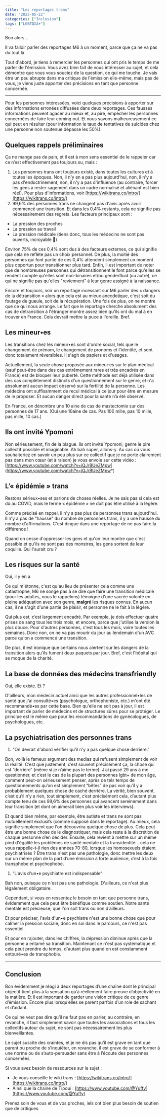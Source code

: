 ```yaml
---
title: "Les reportages trans"
date: "2023-05-22"
categories: ["Inclusion"]
tags: ["LGBTQIA+"]
---
```


Bon alors...

Il va falloir parler des reportages M6 à un moment, parce que ça ne va pas du tout là.

Tout d'abord, je tiens à remercier les personnes qui ont pris le temps de me 
parler de l'émission.  Vous avez bien fait de vous intéresser au sujet, et 
cela démontre que vous vous souciez de la question, ce qui me touche. Je vais être un peu abrupte dans ma critique de l'émission elle-même, mais pas de vous, je viens juste apporter des précisions en tant que personne concernée.

---

Pour les personnes intéressées, voici quelques précisions à apporter sur des informations erronées diffusées dans deux reportages. Ces fausses informations peuvent agacer au mieux et, au pire, empêcher les personnes concernées de faire leur coming out. Et nous savons malheureusement ce qui peut en résulter (pour information le taux de tentatives de suicides chez une personne non soutenue dépasse les 50%).

## Quelques rappels préliminaires

Ça ne mange pas de pain, et il est à mon sens essentiel de le rappeler car ce n’est effectivement pas toujours su, mais :

1. Les personnes trans ont toujours existé, dans toutes les cultures et à toutes les époques. Non, il n'y en a pas plus aujourd'hui, non, il n'y a pas d'endoctrinement, non, il n'y a pas d'influence (au contraire, forcer les gens à rester sagement dans un cadre normalisé et aliénant est bien réel). Pour plus d'informations, voir [https://wikitrans.co/intro/](https://wikitrans.co/intro/)
2. 99,6% des personnes trans ne changent pas d'avis après avoir commencé une transition. Et dans les 0,4% restants, cela ne signifie pas nécessairement des regrets. Les facteurs principaux sont :
  - La pression des proches
  - La pression au travail
  - La pression médicale (tiens donc, tous les médecins ne sont pas ouverts, incroyable 🤡)

   Environ 75% de ces 0,4% sont dus à des facteurs externes, ce qui signifie que cela ne reflète pas un choix personnel. De plus, la moitié des personnes qui font partie de ces 0,4% attendent simplement un moment plus opportun pour transitionner plus tard. Enfin, il est important de noter que de nombreuses personnes qui détransitionnent le font parce qu'elles se rendent compte qu'elles sont non-binaires et/ou genderfluid (ou autre), ce qui ne signifie pas qu'elles "reviennent" à leur genre assigné à la naissance.

   Encore et toujours, voir un reportage incessant sur M6 parler des « dangers de la détransition » alors que cela est au mieux anecdotique, c'est soit du foutage de gueule, soit de la récupération. Une fois de plus, on ne montre que ce qui nous arrange. Le fait que le reportage cherche absolument des cas de détransition à l'étranger montre assez bien qu'ils ont du mal à en trouver en France. Cela devrait mettre la puce à l'oreille. Bref.


## Les mineur•es

Les transitions chez les mineur•es sont d'ordre social, tels que le changement de prénom, le changement de pronoms et l'identité, et sont donc totalement réversibles. Il s'agit de papiers et d'usages.

Actuellement, la seule chose proposée aux mineur·es sur le plan médical (sauf peut-être dans des cas extrêmement rares et très encadrés en France) est de bloquer leur puberté. Cette méthode est déjà utilisée dans des cas complètement distincts d'un questionnement sur le genre, et n'a absolument aucun impact observé sur la fertilité de la personne. Les médecins ont suffisamment de recul médical à ce jour pour être en mesure de le proposer. Et aucun danger direct pour la santé n’a été observé.

En France, on dénombre une 10 aine de cas de mastectomie sur des personnes de 17 ans. (Oui une 10aine de cas. Pas 100 mille, pas 10 mille, pas mille, 10 cas.)

## Ils ont invité Ypomoni

Non sérieusement, fin de la blague. Ils ont invité Ypomoni, genre le pire collectif possible et imaginable. Ah bah super, allons-y. Au cas où vous souhaiteriez en savoir un peu plus sur ce collectif que je ne porte clairement pas dans mon cœur (et à raison) je vous envoie sur cette vidéo : [https://www.youtube.com/watch?v=jQJrBUeZMpw](https://www.youtube.com/watch?v=jQJrBUeZMpw*)

## L’« épidémie » trans

Restons sérieux•ses et parlons de choses réelles. Je ne sais pas si cela est dû au COVID, mais le terme « épidémie » ne doit pas être utilisé à la légère.

Comme précisé en rappel, il n'y a pas plus de personnes trans aujourd'hui. Il n'y a pas de "hausse" du nombre de personnes trans, il y a une hausse du nombre d'affirmations. C'est dingue dans une reportage de ne pas faire la différence !

Quand on cesse d'oppresser les gens et qu'on leur montre que c'est possible et qu'ils ne sont pas des monstres, les gens sortent de leur coquille. Qui l'aurait cru ?

## Les risques sur la santé

Oui, il y en a.

Ce qui m'étonne, c'est qu'au lieu de présenter cela comme une catastrophe, M6 ne songe pas à se dire que faire une transition médicale (pour les adultes, nous le rappelons) témoigne d'une sacrée volonté en pleine adéquation avec son genre, **malgré** les risques connus. En aucun cas, il ne s'agit d'une partie de plaisir, et personne ne le fait à la légère.

Qui plus est, c’est largement encadré. Par exemple, je dois effectuer quatre prises de sang tous les trois mois, et encore, parce que j'utilise la version la plus douce. Pour d'autres personnes, c'est tous les mois, voire toutes les semaines. Donc non, on ne va pas mourir du jour au lendemain d'un AVC parce qu'on a commencé une transition.

De plus, il est ironique que certains nous alertent sur les dangers de la transition alors qu'ils fument deux paquets par jour. Bref, c'est l'hôpital qui se moque de la charité.

## La base de données des médecins transfriendly

Oui, elle existe. Et ?

D'ailleurs, mon médecin actuel ainsi que les autres professionnel•les de santé que j'ai consulté•es (psychologue, orthophoniste, etc.) m'ont été recommandé•es par cette base. Bien qu'elle ne soit pas à jour, il est important de parler de médecins et de structures sûres pour se protéger. Le principe est le même que pour les recommandations de gynécologues, de psychologues, etc.

## La psychiatrisation des personnes trans

1. "On devrait d'abord vérifier qu'il n'y a pas quelque chose derrière.”

Bon, voilà le fameux argument des medias qui refusent simplement de voir la réalité. C’est que justement, c’est souvent précisément ça, la chose qui est “derrière” (même si je n’aime pas le terme). J’ai passé 29 ans à me questionner, et c’est le cas de la plupart des personnes lgbt+ de mon âge, comment peut-on sérieusement penser, après de tels temps de questionnements qu’on est simplement “bêtes” de pas voir qu’il y a probablement quelques chose de caché derrière. La vérité, bien souvent, c’est qu’il n’y a rien, tout simplement, c’est précisément cela, d’autant plus compte tenu de ces 99,6% des personnes qui avancent sereinement dans leur transition (et dont on aimerait bien plus voir les interviews).

Et quand bien même, par exemple, être autiste et trans ne sont pas mutuellement exclusifs (comme supposé dans le reportage). Au mieux, cela signifie simplement que l'on découvrira quelque chose de plus. Cela peut être une bonne chose de le diagnostiquer, mais cela reste à la discrétion de chaque personne d’en décider. Ensuite, cela revient à mettre sur un même pied d'égalité les problèmes de santé mentale et la transidentité... cela ne vous rappelle-t-il rien des années 70-80, lorsque les homosexuels étaient psychiatrisés ? Être trans n'est pas une pathologie, donc mettre les deux sur un même plan de la part d’une émission à forte audience, c’est à la fois transphobe et psychophobe.

1. “L'avis d'un•e psychiatre est indispensable”

Bah non, puisque ce n'est pas une pathologie. D'ailleurs, ce n'est plus légalement obligatoire.

Cependant, si vous en ressentez le besoin en tant que personne trans, évidemment que cela peut être bénéfique comme soutien. Notre santé mentale est précieuse, que l'on soit trans ou non d’ailleurs.

Et pour préciser, l'avis d'un•e psychiatre n'est une bonne chose que pour 
calmer la pression sociale, donc en soi dans le parcours, ce n'est pas 
essentiel.

Et pour en rajouter, dans les chiffres, la dépression diminue après que la 
personne a entamé sa transition. Maintenant ce n'est pas systématique et 
cela peut prendre du temps, d'autant plus quand on est constamment 
entouré•es de transphobie.

---

## Conclusion

Bon évidemment je réagi à deux reportages d’une chaîne dont le principal objectif tient plus à la sensation qu’à réellement faire preuve d’objectivité en la matière. Et il est important de garder une vision critique de ce genre d’émission. Encore plus lorsqu’elles se parent parfois d’un role de sachant et d’aidant.

Ce qui ne veut pas dire qu’il ne faut pas en parler, au contraire, en revanche, il faut simplement savoir que toutes les associations et tous les collectifs autour du sujet, ne sont pas nécessairement les plus bienveillantes.

Le sujet suscite des craintes, et je ne dis pas qu’il est grave en tant que parent ou proche de s’inquiéter, en revanche, il est grave de se conformer à une norme ou de s’auto-persuader sans être à l’écoute des personnes concernées.

Si vous avez besoin de ressources sur le sujet :

- Je vous conseille le wiki trans : [https://wikitrans.co/intro/](https://wikitrans.co/intro/)
- Ainsi que la chaine de Tipoui : [https://www.youtube.com/@Yuffy](https://www.youtube.com/@Yuffy)

Prenez soin de vous et de vos proches, iels ont bien plus besoin de soutien que de critiques.
